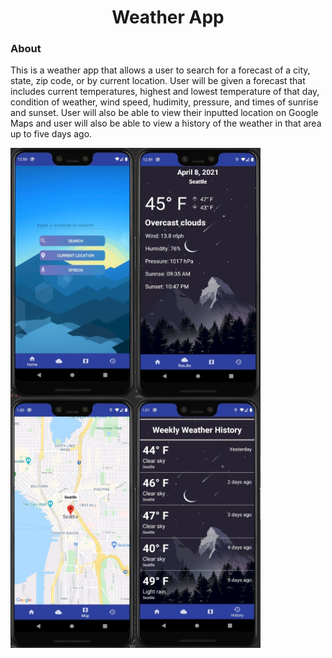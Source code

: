 <h1 align="center">Weather App</h1>

<h3 align="left">About</h3>
<p>This is a weather app that allows a user to search for a forecast of a city, state, zip code, or by current location. User will be given a forecast that includes current temperatures, highest and lowest temperature of that day, condition of weather, wind speed, hudimity, pressure, and times of sunrise and sunset. User will also be able to view their inputted location on Google Maps and user will also be able to view a history of the weather in that area up to five days ago.</p>

<img src="https://github.com/Commando20/Android-App-Development/blob/Weather-App/Weather%20App/screenshots/HomeScreen.JPG" width="200" height="400" align="left"/>
<img src="https://github.com/Commando20/Android-App-Development/blob/Weather-App/Weather%20App/screenshots/searchByCity.JPG" width="200" height="400" align="left"/>
<img src="https://github.com/Commando20/Android-App-Development/blob/Weather-App/Weather%20App/screenshots/searchByCityMap.JPG" width="200" height="400" align="left"/>
<img src="https://github.com/Commando20/Android-App-Development/blob/Weather-App/Weather%20App/screenshots/weatherHistory.JPG" width="200" height="400" align="left"/>
<br><br><br><br><br><br><br><br><br><br><br><br><br><br><br><br><br><br>
